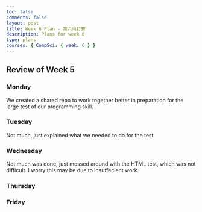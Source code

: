 ```yaml
---
toc: false
comments: false
layout: post
title: Week 6 Plan - 第六周打算
description: Plans for week 6
type: plans
courses: { CompSci: { week: 6 } }
---
```


## Review of Week 5
 
### Monday
We created a shared repo to work together better in preparation for the large test of our programming skill.

### Tuesday
Not much, just explained what we needed to do for the test

### Wednesday
Not much was done, just messed around with the HTML test, which was not difficult. I worry this may be due to insuffecient work.

### Thursday 

### Friday

